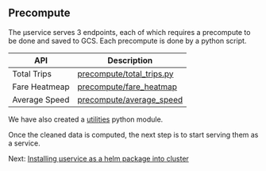 ## Precompute

The µservice serves 3 endpoints, each of which requires a precompute to be done and saved to GCS. Each precompute is done by a python script. 

| API | Description |
| --- | --- |
| Total Trips | [precompute/total_trips.py](../precompute/total_trips.py) |
| Fare Heatmeap | [precompute/fare_heatmap](../precompute/fare_heatmap.py) |
| Average Speed | [precompute/average_speed](../precompute/average_speed.py) |

We have also created a [utilities](../precompute/gojek/util) python module. 

Once the cleaned data is computed, the next step is to start serving them as a service. 

Next: [Installing µservice as a helm package into cluster](03-helm-chart.md)
